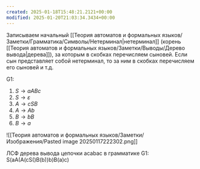 ```yaml
---
created: 2025-01-18T15:48:21.2121+00:00
modified: 2025-01-20T21:03:34.3434+00:00
---
```

Записываем начальный [[Теория автоматов и формальных языков/Заметки/Грамматика/Символы/Нетерминал|нетерминал]] (корень [[Теория автоматов и формальных языков/Заметки/Выводы/Дерево вывода|дерева]]), за которым в скобках перечисляем сыновей. Если сын представляет собой нетерминал, то за ним в скобках перечисляем его сыновей и т.д.

G1:
1. $S → aABc$ 
2. $S → \varepsilon$
3. $A → cSB$ 
4. $A → Ab$
5. $B → bB$ 
6. $B → a$

![[Теория автоматов и формальных языков/Заметки/Изображения/Pasted image 20250117222302.png]]

ЛСФ дерева вывода цепочки acabac в грамматике G1:
S(aA(A(cS()B(b))b)B(a)c)